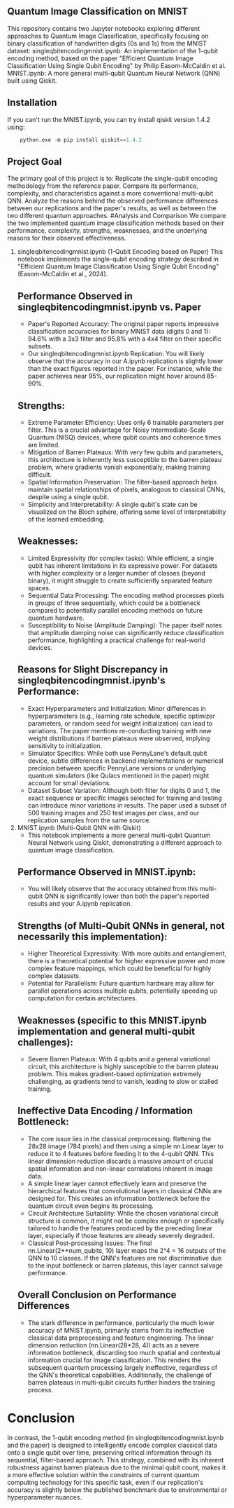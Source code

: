 ## Quantum Image Classification on MNIST

This repository contains two Jupyter notebooks exploring different approaches to Quantum Image Classification, specifically focusing on binary classification of handwritten digits (0s and 1s) from the MNIST dataset:
singleqbitencodingmnist.ipynb: An implementation of the 1-qubit encoding method, based on the paper "Efficient Quantum Image Classification Using Single Qubit Encoding" by Philip Easom-McCaldin et al.
MNIST.ipynb: A more general multi-qubit Quantum Neural Network (QNN) built using Qiskit.

## Installation
If you can't run the MNIST.ipynb, you can try install qiskit version 1.4.2 using:
```python
    python.exe -m pip install qiskit==1.4.2
```
    
## Project Goal
The primary goal of this project is to:
Replicate the single-qubit encoding methodology from the reference paper.
Compare its performance, complexity, and characteristics against a more conventional multi-qubit QNN.
Analyze the reasons behind the observed performance differences between our replications and the paper's results, as well as between the two different quantum approaches.
#Analysis and Comparison
We compare the two implemented quantum image classification methods based on their performance, complexity, strengths, weaknesses, and the underlying reasons for their observed effectiveness.
1. singleqbitencodingmnist.ipynb (1-Qubit Encoding based on Paper)
    This notebook implements the single-qubit encoding strategy described in "Efficient Quantum Image Classification Using Single Qubit Encoding" (Easom-McCaldin et al., 2024).
    ## Performance Observed in singleqbitencodingmnist.ipynb vs. Paper
    - Paper's Reported Accuracy: The original paper reports impressive classification accuracies for binary MNIST data (digits 0 and 1): 94.6% with a 3x3 filter and 95.8% with a 4x4 filter on their specific subsets.
    - Our singleqbitencodingmnist.ipynb Replication: You will likely observe that the accuracy in our A.ipynb replication is slightly lower than the exact figures reported in the paper. For instance, while the paper achieves near 95%, our replication might hover around 85-90%.
    ## Strengths:
    - Extreme Parameter Efficiency: Uses only 6 trainable parameters per filter. This is a crucial advantage for Noisy Intermediate-Scale Quantum (NISQ) devices, where qubit counts and coherence times are limited.
    - Mitigation of Barren Plateaus: With very few qubits and parameters, this architecture is inherently less susceptible to the barren plateau problem, where gradients vanish exponentially, making training difficult.
    - Spatial Information Preservation: The filter-based approach helps maintain spatial relationships of pixels, analogous to classical CNNs, despite using a single qubit.
    - Simplicity and Interpretability: A single qubit's state can be visualized on the Bloch sphere, offering some level of interpretability of the learned embedding.
    ## Weaknesses:
    - Limited Expressivity (for complex tasks): While efficient, a single qubit has inherent limitations in its expressive power. For datasets with higher complexity or a larger number of classes (beyond binary), it might struggle to create sufficiently separated feature spaces.
    - Sequential Data Processing: The encoding method processes pixels in groups of three sequentially, which could be a bottleneck compared to potentially parallel encoding methods on future quantum hardware.
    - Susceptibility to Noise (Amplitude Damping): The paper itself notes that amplitude damping noise can significantly reduce classification performance, highlighting a practical challenge for real-world devices.
    ## Reasons for Slight Discrepancy in singleqbitencodingmnist.ipynb's Performance:
    - Exact Hyperparameters and Initialization: Minor differences in hyperparameters (e.g., learning rate schedule, specific optimizer parameters, or random seed for weight initialization) can lead to variations. The paper mentions re-conducting training with new weight distributions if barren plateaus were observed, implying sensitivity to initialization.
    - Simulator Specifics: While both use PennyLane's default.qubit device, subtle differences in backend implementations or numerical precision between specific PennyLane versions or underlying quantum simulators (like Qulacs mentioned in the paper) might account for small deviations.
    - Dataset Subset Variation: Although both filter for digits 0 and 1, the exact sequence or specific images selected for training and testing can introduce minor variations in results. The paper used a subset of 500 training images and 250 test images per class, and our replication samples from the same source.
2. MNIST.ipynb (Multi-Qubit QNN with Qiskit)
    - This notebook implements a more general multi-qubit Quantum Neural Network using Qiskit, demonstrating a different approach to quantum image classification.
    ## Performance Observed in MNIST.ipynb:
    - You will likely observe that the accuracy obtained from this multi-qubit QNN is significantly lower than both the paper's reported results and your A.ipynb replication.
    ## Strengths (of Multi-Qubit QNNs in general, not necessarily this implementation):
    - Higher Theoretical Expressivity: With more qubits and entanglement, there is a theoretical potential for higher expressive power and more complex feature mappings, which could be beneficial for highly complex datasets.
    -  Potential for Parallelism: Future quantum hardware may allow for parallel operations across multiple qubits, potentially speeding up computation for certain architectures.
   ## Weaknesses (specific to this MNIST.ipynb implementation and general multi-qubit challenges):
    - Severe Barren Plateaus: With 4 qubits and a general variational circuit, this architecture is highly susceptible to the barren plateau problem. This makes gradient-based optimization extremely challenging, as gradients tend to vanish, leading to slow or stalled training.
   ## Ineffective Data Encoding / Information Bottleneck:
    - The core issue lies in the classical preprocessing: flattening the 28x28 image (784 pixels) and then using a simple nn.Linear layer to reduce it to 4 features before feeding it to the 4-qubit QNN. This linear dimension reduction discards a massive amount of crucial spatial information and non-linear correlations inherent in image data.
    - A simple linear layer cannot effectively learn and preserve the hierarchical features that convolutional layers in classical CNNs are designed for. This creates an information bottleneck before the quantum circuit even begins its processing.
    - Circuit Architecture Suitability: While the chosen variational circuit structure is common, it might not be complex enough or specifically tailored to handle the features produced by the preceding linear layer, especially if those features are already severely degraded.
    - Classical Post-processing Issues: The final nn.Linear(2**num_qubits, 10) layer maps the 2^4 = 16 outputs of the QNN to 10 classes. If the QNN's features are not discriminative due to the input bottleneck or barren plateaus, this layer cannot salvage performance.
   ## Overall Conclusion on Performance Differences
    - The stark difference in performance, particularly the much lower accuracy of MNIST.ipynb, primarily stems from its ineffective classical data preprocessing and feature engineering. The linear dimension reduction (nn.Linear(28*28, 4)) acts as a severe information bottleneck, discarding too much spatial and contextual information crucial for image classification. This renders the subsequent quantum processing largely ineffective, regardless of the QNN's theoretical capabilities. Additionally, the challenge of barren plateaus in multi-qubit circuits further hinders the training process.
# Conclusion
In contrast, the 1-qubit encoding method (in singleqbitencodingmnist.ipynb and the paper) is designed to intelligently encode complex classical data onto a single qubit over time, preserving critical information through its sequential, filter-based approach. This strategy, combined with its inherent robustness against barren plateaus due to the minimal qubit count, makes it a more effective solution within the constraints of current quantum computing technology for this specific task, even if our replication's accuracy is slightly below the published benchmark due to environmental or hyperparameter nuances.
